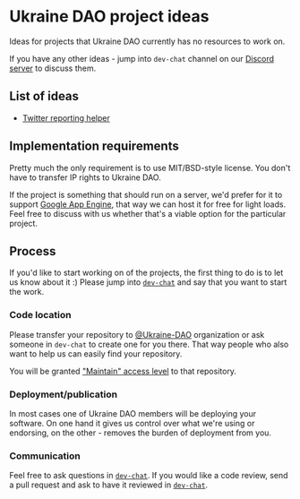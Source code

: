 # Ukraine DAO project ideas

Ideas for projects that Ukraine DAO currently has no resources to work on.

If you have any other ideas - jump into `dev-chat` channel on our
[Discord server](https://discord.gg/fQzVbh2FWS) to discuss them.

## List of ideas

* [Twitter reporting helper](_projects/twitter_reporting_extension.md)

## Implementation requirements

Pretty much the only requirement is to use MIT/BSD-style license. You don't have
to transfer IP rights to Ukraine DAO.

If the project is something that should run on a server, we'd prefer for it to
support [Google App Engine](https://cloud.google.com/appengine), that way we can
host it for free for light loads. Feel free to discuss with us whether that's a
viable option for the particular project.

## Process

If you'd like to start working on of the projects, the first thing to do is to
let us know about it :) Please jump into [`dev-chat`](https://discord.gg/fQzVbh2FWS)
and say that you want to start the work.

### Code location

Please transfer your repository to [@Ukraine-DAO](https://github.com/Ukraine-DAO)
organization or ask someone in `dev-chat` to create one for you there. That way
people who also want to help us can easily find your repository.

You will be granted ["Maintain" access level](https://docs.github.com/en/organizations/managing-access-to-your-organizations-repositories/repository-roles-for-an-organization) to that repository.

### Deployment/publication

In most cases one of Ukraine DAO members will be deploying your software. On one
hand it gives us control over what we're using or endorsing, on the other -
removes the burden of deployment from you.

### Communication

Feel free to ask questions in [`dev-chat`](https://discord.gg/fQzVbh2FWS). If
you would like a code review, send a pull request and ask to have it reviewed
in [`dev-chat`](https://discord.gg/fQzVbh2FWS).
